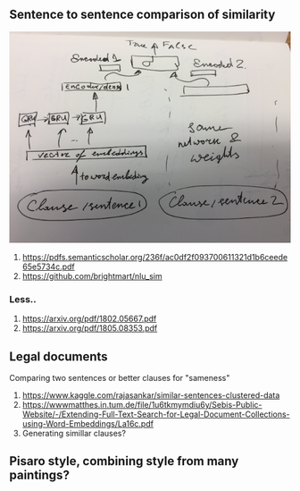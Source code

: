## Sentence to sentence comparison of similarity

![](./img/sentence_comparison-naive.png)

1. https://pdfs.semanticscholar.org/236f/ac0df2f093700611321d1b6ceede65e5734c.pdf 
1. https://github.com/brightmart/nlu_sim

### Less..
1. https://arxiv.org/pdf/1802.05667.pdf
1. https://arxiv.org/pdf/1805.08353.pdf

## Legal documents
Comparing two sentences or better clauses for "sameness"

1. https://www.kaggle.com/rajasankar/similar-sentences-clustered-data
1. https://wwwmatthes.in.tum.de/file/1u6tkmymdiu6y/Sebis-Public-Website/-/Extending-Full-Text-Search-for-Legal-Document-Collections-using-Word-Embeddings/La16c.pdf
1. Generating simillar clauses?


## Pisaro style, combining style from many paintings?
